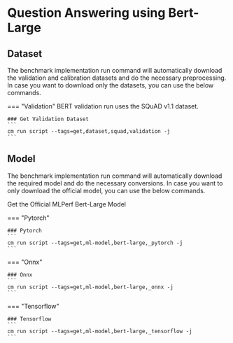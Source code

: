 # Question Answering using Bert-Large

## Dataset

The benchmark implementation run command will automatically download the validation and calibration datasets and do the necessary preprocessing. In case you want to download only the datasets, you can use the below commands.

=== "Validation"
    BERT validation run uses the SQuAD v1.1 dataset.

    ### Get Validation Dataset
    ```
    cm run script --tags=get,dataset,squad,validation -j
    ```

## Model
The benchmark implementation run command will automatically download the required model and do the necessary conversions. In case you want to only download the official model, you can use the below commands.

Get the Official MLPerf Bert-Large Model

=== "Pytorch"

    ### Pytorch
    ```
    cm run script --tags=get,ml-model,bert-large,_pytorch -j
    ```
=== "Onnx"

    ### Onnx
    ```
    cm run script --tags=get,ml-model,bert-large,_onnx -j
    ```
=== "Tensorflow"

    ### Tensorflow
    ```
    cm run script --tags=get,ml-model,bert-large,_tensorflow -j
    ```

